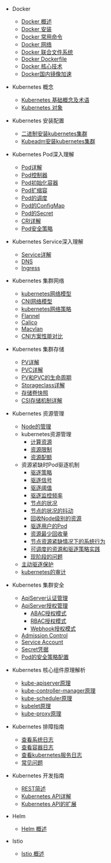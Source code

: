* Docker
  * [Docker 概述](docker/01.overview.md)
  * [Docker 安装](docker/02.deploy.md)
  * [Docker 常用命令](docker/03.commands.md)
  * [Docker 网络](docker/04.network.md)
  * [Docker 联合文件系统](docker/05.unionfs.md)
  * [Docker Dockerfile](docker/06.dockerfile.md)
  * [Docker 核心技术](docker/07.component.md)
  * [Docker国内镜像加速](docker/08.registry.md)

* Kubernetes 概念
  * [Kubernetes 基础概念及术语](kubernetes/concepts/01.concepts.md)
  * [Kubernetes 对象](kubernetes/concepts/02.objects.md)

* Kubernetes 安装配置
  * [二进制安装kubernetes集群](kubernetes/deploy/01.binary.md)
  * [Kubeadm安装kubernetes集群](kubernetes/deploy/02.kubeadm.md)

* Kubernetes Pod深入理解
  * [Pod详解](kubernetes/workload/01.pod.md)
  * [Pod控制器](kubernetes/workload/02.pod-controller.md)
  * [Pod初始化容器](kubernetes/workload/03.initcontainer.md)
  * [Pod扩缩容](kubernetes/workload/04.scaler.md)
  * [Pod的调度](kubernetes/workload/05.scheduler.md)
  * [Pod的ConfigMap](kubernetes/workload/06.configmap.md)
  * [Pod的Secret](kubernetes/workload/07.secret.md)
  * [CRI详解](kubernetes/workload/08.cri.md)
  * [Pod安全策略](kubernetes/workload/09.psp.md)

* Kubernetes Service深入理解
  * [Service详解](kubernetes/service/01.service.md)
  * [DNS](kubernetes/service/02.dns.md)
  * [Ingress](kubernetes/service/03.ingress.md)
  
* Kubernetes 集群网络
  * [kubernetes网络模型](kubernetes/network/01.model.md)
  * [CNI网络模型](kubernetes/network/02.cni.md)
  * [kubernetes网络策略](kubernetes/network/03.policy.md)
  * [Flannel](kubernetes/network/04.flannel.md)
  * [Calico](kubernetes/network/05.calico.md)
  * [Macvlan](kubernetes/network/06.macvlan.md)
  * [CNI方案性能对比](kubernetes/network/07.comparison.md)

* Kubernetes 集群存储
  * [PV详解](kubernetes/storage/01.pv.md)
  * [PVC详解](kubernetes/storage/02.pvc.md)
  * [PV和PVC的生命周期](kubernetes/storage/03.lifecycle.md)
  * [Storageclass详解](kubernetes/storage/04.storageclass.md)
  * [存储卷快照](kubernetes/storage/05.snapshots.md)
  * [CSI存储机制详解](kubernetes/storage/06.csi.md)

* Kubernetes 资源管理
  * [Node的管理](kubernetes/cluster-admin/01.node.md)
  * kubernetes资源管理
    * [计算资源](kubernetes/cluster-admin/02.resource.md)
    * [资源限制](kubernetes/cluster-admin/03.limit-range.md)
    * [资源配额](kubernetes/cluster-admin/04.resource-quota.md)
  * 资源紧缺时Pod驱逐机制
    * [驱逐策略](kubernetes/configuration.md)
    * [驱逐信号](kubernetes/configuration.md)
    * [驱逐阈值](kubernetes/configuration.md)
    * [驱逐监控频率](kubernetes/configuration.md)
    * [节点的状况](kubernetes/configuration.md)
    * [节点的状况的抖动](kubernetes/configuration.md)
    * [回收Node级别的资源](kubernetes/configuration.md)
    * [驱逐用户的Pod](kubernetes/configuration.md)
    * [资源最少回收量](kubernetes/configuration.md)
    * [节点资源紧缺情况下的系统行为](kubernetes/configuration.md)
    * [可调度的资源和驱逐策略实践](kubernetes/configuration.md)
    * [现阶段的问题](kubernetes/configuration.md)
  * [主动驱逐保护](kubernetes/plugins.md)
  * [kubernetes的审计](kubernetes/plugins.md)

* Kubernetes 集群安全
  * [ApiServer认证管理](kubernetes/configuration.md)
  * [ApiServer授权管理](kubernetes/themes.md)
    * [ABAC授权模式](kubernetes/themes.md)
    * [RBAC授权模式](kubernetes/themes.md)
    * [Webhook授权模式](kubernetes/themes.md)
  * [Admission Control](kubernetes/plugins.md)
  * [Service Account](kubernetes/write-a-plugin.md)
  * [Secret凭据](kubernetes/markdown.md)
  * [Pod的安全策略配置](kubernetes/language-highlight.md)

* Kubernetes 核心组件原理解析
  * [kube-apiserver原理](kubernetes/configuration.md)
  * [kube-controller-manager原理](kubernetes/themes.md)
  * [kube-scheduler原理](kubernetes/plugins.md)
  * [kubelet原理](kubernetes/write-a-plugin.md)
  * [kube-proxy原理](kubernetes/markdown.md)

* Kubernetes 排障指南
  * [查看系统日志](kubernetes/troubleshooting/system.md)
  * [查看容器日志](kubernetes/troubleshooting/logs.md)
  * [查看kubernetes服务日志](kubernetes/troubleshooting/k8s.md)
  * [常见问题](kubernetes/troubleshooting/error.md)

* Kubernetes 开发指南
  * [REST简述](kubernetes/configuration.md)
  * [Kubernetes API详解](kubernetes/themes.md)
  * [Kubernetes API的扩展](kubernetes/plugins.md)

* Helm
  * [Helm 概述](helm/01.overview.md)

* Istio
  * [Istio 概述](istio/01.overview.md)

